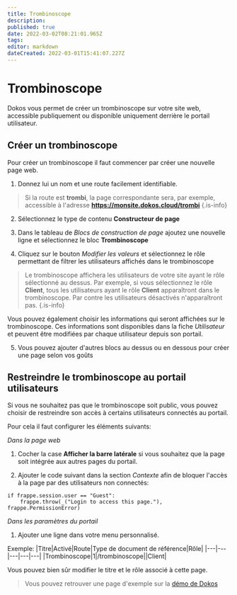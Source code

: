 ```yaml
---
title: Trombinoscope
description: 
published: true
date: 2022-03-02T08:21:01.965Z
tags: 
editor: markdown
dateCreated: 2022-03-01T15:41:07.227Z
---
```


# Trombinoscope

Dokos vous permet de créer un trombinoscope sur votre site web, accessible publiquement ou disponible uniquement derrière le portail utilisateur.

## Créer un trombinoscope

Pour créer un trombinoscope il faut commencer par créer une nouvelle page web.

1. Donnez lui un nom et une route facilement identifiable.

> Si la route est __trombi__, la page correspondante sera, par exemple, accessible à l'adresse __https://monsite.dokos.cloud/trombi__
{.is-info}

2. Sélectionnez le type de contenu __Constructeur de page__

3. Dans le tableau de _Blocs de construction de page_ ajoutez une nouvelle ligne et sélectionnez le bloc __Trombinoscope__

4. Cliquez sur le bouton _Modifier les valeurs_ et sélectionnez le rôle permettant de filtrer les utilisateurs affichés dans le trombinoscope

> Le trombinoscope affichera les utilisateurs de votre site ayant le rôle sélectionné au dessus.
> Par exemple, si vous sélectionnez le rôle __Client__, tous les utilisateurs ayant le rôle __Client__ apparaîtront dans le trombinoscope.
> Par contre les utilisateurs désactivés n'apparaîtront pas.
{.is-info}


Vous pouvez également choisir les informations qui seront affichées sur le trombinoscope.
Ces informations sont disponibles dans la fiche _Utilisateur_ et peuvent être modifiées par chaque utilisateur depuis son portail.

5. Vous pouvez ajouter d'autres blocs au dessus ou en dessous pour créer une page selon vos goûts

## Restreindre le trombinoscope au portail utilisateurs

Si vous ne souhaitez pas que le trombinoscope soit public, vous pouvez choisir de restreindre son accès à certains utilisateurs connectés au portail.

Pour cela il faut configurer les éléments suivants:

_Dans la page web_

1. Cocher la case __Afficher la barre latérale__ si vous souhaitez que la page soit intégrée aux autres pages du portail.

2. Ajouter le code suivant dans la section _Contexte_ afin de bloquer l'accès à la page par des utilisateurs non connectés:
```
if frappe.session.user == "Guest":
	frappe.throw(_("Login to access this page."), frappe.PermissionError)
```

_Dans les paramètres du portail_

1. Ajouter une ligne dans votre menu personnalisé.

Exemple:
|Titre|Activé|Route|Type de document de référence|Rôle|
|---|---|---|---|---|
|Trombinoscope|1|/trombinoscope||Client|

Vous pouvez bien sûr modifier le titre et le rôle associé à cette page.


> Vous pouvez retrouver une page d'exemple sur la [démo de Dokos](https://tierslieux.dokos.io)